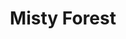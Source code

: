 ---
title: Misty Forest
picture: mistyForest.jpg
viewer_title: Misty Forest
thumbnail: mistyForest_t.jpg
alt: Misty Forest
medium: Oil
width: 30"
height: 24"
---